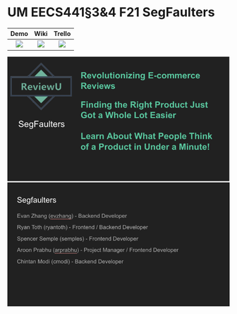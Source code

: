 # UM EECS441§3&4 F21 SegFaulters

| Demo  |  Wiki |  Trello  |
|:-----:|:-----:|:--------:|
|[<img src="https://eecs441.eecs.umich.edu/img/admin/video.png">][demo_page]|[<img src="https://eecs441.eecs.umich.edu/img/admin/wiki.png">][wiki_page]|[<img src="https://eecs441.eecs.umich.edu/img/admin/trello.png">][process_page]|

![Elevator Pitch](https://github.com/ezhang641/SegFaulters/blob/main/wiki/assets/Screen%20Shot%202021-12-08%20at%2011.36.25%20AM.png)
![Team](https://github.com/ezhang641/SegFaulters/blob/main/wiki/assets/Screen%20Shot%202021-12-08%20at%2011.37.24%20AM.png)

[demo_page]: https://www.youtube.com/watch?v=8V0pCEdzVaw
[wiki_page]: https://github.com/ezhang641/SegFaulters/wiki
[process_page]: https://trello.com/b/adAd4y2o/segfaulters

